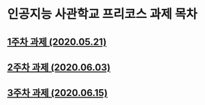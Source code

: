 # 인공지능 사관학교 프리코스 과제 목차

## [1주차 과제 (2020.05.21)](https://github.com/Ahntoday/Gwangju-AI-School/blob/master/1%EC%A3%BC%EC%B0%A8%EA%B3%BC%EC%A0%9C.ipynb "1주차 과제")

## [2주차 과제 (2020.06.03)](https://nbviewer.jupyter.org/github/Ahntoday/Gwangju-AI-School/blob/master/2%E1%84%8C%E1%85%AE%E1%84%8E%E1%85%A1%E1%84%80%E1%85%AA%E1%84%8C%E1%85%A6.ipynb "2주차 과제")

## [3주차 과제 (2020.06.15)](https://nbviewer.jupyter.org/github/Ahntoday/Gwangju-AI-School/blob/master/3%E1%84%8C%E1%85%AE%E1%84%8E%E1%85%A1_%E1%84%80%E1%85%AA%E1%84%8C%E1%85%A6.ipynb "3주차 과제")
